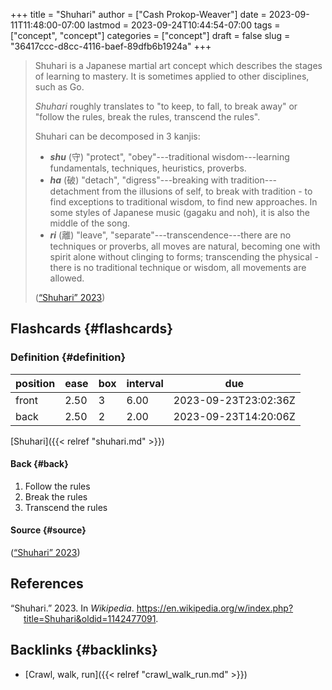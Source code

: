 +++
title = "Shuhari"
author = ["Cash Prokop-Weaver"]
date = 2023-09-11T11:48:00-07:00
lastmod = 2023-09-24T10:44:54-07:00
tags = ["concept", "concept"]
categories = ["concept"]
draft = false
slug = "36417ccc-d8cc-4116-baef-89dfb6b1924a"
+++

> Shuhari is a Japanese martial art concept which describes the stages of learning to mastery. It is sometimes applied to other disciplines, such as Go.
>
> _Shuhari_ roughly translates to "to keep, to fall, to break away" or "follow the rules, break the rules, transcend the rules".
>
> Shuhari can be decomposed in 3 kanjis:
>
> -   _**shu**_ (守) "protect", "obey"---traditional wisdom---learning fundamentals, techniques, heuristics, proverbs.
> -   _**ha**_ (破) "detach", "digress"---breaking with tradition---detachment from the illusions of self, to break with tradition - to find exceptions to traditional wisdom, to find new approaches. In some styles of Japanese music (gagaku and noh), it is also the middle of the song.
> -   _**ri**_ (離) "leave", "separate"---transcendence---there are no techniques or proverbs, all moves are natural, becoming one with spirit alone without clinging to forms; transcending the physical - there is no traditional technique or wisdom, all movements are allowed.
>
> (<a href="#citeproc_bib_item_1">“Shuhari” 2023</a>)


## Flashcards {#flashcards}


### Definition {#definition}

| position | ease | box | interval | due                  |
|----------|------|-----|----------|----------------------|
| front    | 2.50 | 3   | 6.00     | 2023-09-23T23:02:36Z |
| back     | 2.50 | 2   | 2.00     | 2023-09-23T14:20:06Z |

[Shuhari]({{< relref "shuhari.md" >}})


#### Back {#back}

1.  Follow the rules
2.  Break the rules
3.  Transcend the rules


#### Source {#source}

(<a href="#citeproc_bib_item_1">“Shuhari” 2023</a>)

## References

<style>.csl-entry{text-indent: -1.5em; margin-left: 1.5em;}</style><div class="csl-bib-body">
  <div class="csl-entry"><a id="citeproc_bib_item_1"></a>“Shuhari.” 2023. In <i>Wikipedia</i>. <a href="https://en.wikipedia.org/w/index.php?title=Shuhari&oldid=1142477091">https://en.wikipedia.org/w/index.php?title=Shuhari&#38;oldid=1142477091</a>.</div>
</div>


## Backlinks {#backlinks}

-   [Crawl, walk, run]({{< relref "crawl_walk_run.md" >}})
